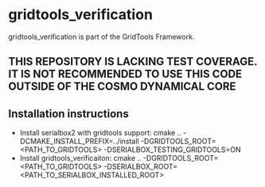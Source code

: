 # gridtools_verification

gridtools_verification is part of the GridTools Framework.

## THIS REPOSITORY IS LACKING TEST COVERAGE. IT IS NOT RECOMMENDED TO USE THIS CODE OUTSIDE OF THE COSMO DYNAMICAL CORE

## Installation instructions
- Install serialbox2 with gridtools support: cmake .. -DCMAKE_INSTALL_PREFIX=../install -DGRIDTOOLS_ROOT=<PATH_TO_GRIDTOOLS> -DSERIALBOX_TESTING_GRIDTOOLS=ON
- Install gridtools_verificaiton: cmake .. -DGRIDTOOLS_ROOT=<PATH_TO_GRIDTOOLS> -DSERIALBOX_ROOT=<PATH_TO_SERIALBOX_INSTALLED_ROOT>
